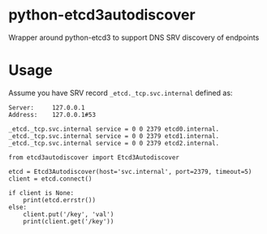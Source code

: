 python-etcd3autodiscover
========================

Wrapper around python-etcd3 to support DNS SRV discovery of endpoints 

Usage
=====

Assume you have SRV record `_etcd._tcp.svc.internal` defined as:

```
Server:		127.0.0.1
Address:	127.0.0.1#53

_etcd._tcp.svc.internal	service = 0 0 2379 etcd0.internal.
_etcd._tcp.svc.internal	service = 0 0 2379 etcd1.internal.
_etcd._tcp.svc.internal	service = 0 0 2379 etcd2.internal.
```

```
from etcd3autodiscover import Etcd3Autodiscover

etcd = Etcd3Autodiscover(host='svc.internal', port=2379, timeout=5)
client = etcd.connect()

if client is None:
	print(etcd.errstr())
else:
	client.put('/key', 'val')
	print(client.get('/key'))
```
